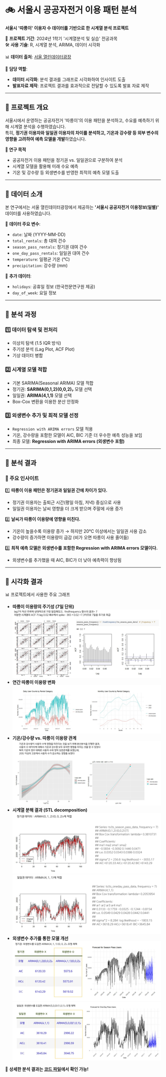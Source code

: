 # 🚲 서울시 공공자전거 이용 패턴 분석
**서울시 '따릉이' 이용자 수 데이터를 기반으로 한 시계열 분석 프로젝트**  

📅 **프로젝트 기간**: 2024년 1학기 '시계열분석 및 실습' 전공과목  
🛠 **사용 기술**: R, 시계열 분석, ARIMA, 데이터 시각화  

📊 **데이터 출처**: [서울 열린데이터광장](https://data.seoul.go.kr/)  

👤 **담당 역할**:  
- **데이터 시각화**: 분석 결과를 그래프로 시각화하여 인사이트 도출  
- **발표자료 제작**: 프로젝트 결과를 효과적으로 전달할 수 있도록 발표 자료 제작  

---

## 🔹 프로젝트 개요
서울시에서 운영하는 공공자전거 '따릉이'의 이용 패턴을 분석하고, 수요를 예측하기 위해 시계열 분석을 수행하였습니다.  
특히, **정기권 이용자와 일일권 이용자의 차이를 분석하고, 기온과 강수량 등 외부 변수의 영향을 고려하여 예측 모델을 개발**하였습니다.

**🎯 연구 목적**
- 공공자전거 이용 패턴을 정기권 vs. 일일권으로 구분하여 분석
- 시계열 모델을 활용해 미래 수요 예측
- 기온 및 강수량 등 외생변수를 반영한 최적의 예측 모델 도출

---

## 🔹 데이터 소개
본 연구에서는 서울 열린데이터광장에서 제공하는 **'서울시 공공자전거 이용정보(일별)'** 데이터를 사용하였습니다.

📌 **데이터 주요 변수**:
- `date`: 날짜 (YYYY-MM-DD)
- `total_rentals`: 총 대여 건수
- `season_pass_rentals`: 정기권 대여 건수
- `one_day_pass_rentals`: 일일권 대여 건수
- `temperature`: 일평균 기온 (℃)
- `precipitation`: 강수량 (mm)

📌 **추가 데이터**:
- `holidays`: 공휴일 정보 (한국천문연구원 제공)
- `day_of_week`: 요일 정보

---

## 🔹 분석 과정
### **1️⃣ 데이터 탐색 및 전처리**
- 이상치 탐색 (1.5 IQR 방식)
- 주기성 분석 (Lag Plot, ACF Plot)
- 기상 데이터 병합

### **2️⃣ 시계열 모델 적합**
- 기본 SARIMA(Seasonal ARIMA) 모델 적합
- 정기권: **SARIMA(0,1,2)(0,0,2)₇** 모델 선택
- 일일권: **ARIMA(4,1,1)** 모델 선택
- Box-Cox 변환을 이용한 분산 안정화

### **3️⃣ 외생변수 추가 및 최적 모델 선정**
- `Regression with ARIMA errors` 모델 적용
- 기온, 강수량을 포함한 모델이 AIC, BIC 기준 더 우수한 예측 성능을 보임
- 최종 모델: **Regression with ARIMA errors (외생변수 포함)**

---

## 🔹 분석 결과
### **📌 주요 인사이트**
1️⃣ **따릉이 이용 패턴은 정기권과 일일권 간에 차이가 있다.**  
   - 정기권 이용자는 출퇴근 시간(평일 아침, 저녁) 중심으로 사용  
   - 일일권 이용자는 날씨 영향을 더 크게 받으며 주말에 사용 증가  

2️⃣ **날씨가 따릉이 이용량에 영향을 미친다.**  
   - 기온이 높을수록 이용량 증가 → 하지만 20℃ 이상에서는 일일권 사용 감소  
   - 강수량이 증가하면 이용량이 급감 (비가 오면 따릉이 사용 줄어듦)  

3️⃣ **최적 예측 모델은 외생변수를 포함한 Regression with ARIMA errors 모델이다.**  
   - 외생변수를 추가했을 때 AIC, BIC가 더 낮아 예측력이 향상됨  

---

## 🔹 시각화 결과
📊 프로젝트에서 사용한 주요 그래프  
- **따릉이 이용량의 주기성 (7일 단위)**
![7일 단위](https://github.com/L0326-S/Portfolio/blob/main/Public-Bike-Prediction/images/lag7.jpeg)
- **연간 따릉이 이용량 변화**
![따릉이 이용량 변화](https://github.com/L0326-S/Portfolio/blob/main/Public-Bike-Prediction/images/season_oneday.jpeg)
- **기온/강수량 vs. 따릉이 이용량 관계**
![날씨에 따른 이용량 변화](https://github.com/L0326-S/Portfolio/blob/main/Public-Bike-Prediction/images/weather.jpeg)
- **시계열 분해 결과 (STL decomposition)**
![정기권](https://github.com/L0326-S/Portfolio/blob/main/Public-Bike-Prediction/images/seasonpass_0.jpeg)
![일일권](https://github.com/L0326-S/Portfolio/blob/main/Public-Bike-Prediction/images/onedaypass_0.jpeg)
- **외생변수 추가를 통한 모델 개선**
![정기권](https://github.com/L0326-S/Portfolio/blob/main/Public-Bike-Prediction/images/seasonpass.jpeg)
![일일권](https://github.com/L0326-S/Portfolio/blob/main/Public-Bike-Prediction/images/onedaypass.jpeg)

📌 **상세한 분석 결과는 [코드 파일](./analysis_code.R)에서 확인 가능!**
